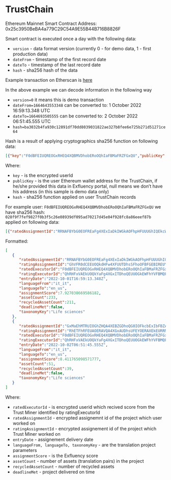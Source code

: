# TrustChain

Ethereum Mainnet Smart Contract Address: 0x25c3950BeBA4a779C29C54A9E55B44B716B8826F

Smart contract is executed once a day with the following data:
   - `version` - data format version (currently 0 - for demo data, 1 - first production data)
   - `dateFrom` - timestamp of the first record date
   - `dateTo` - timestamp of the last record date
   - `hash` - sha256 hash of the data

Example transaction on Etherscan is [here](https://etherscan.io/tx/0x224d0ff03ad96841d82bc42f2cf9497a6715c15098b8ca8275f2552359d238e8)


In the above example we can decode information in the following way
- `version=0` it means this is demo transaction
- `dateFrom=1664643553348` can be converted to: 1 October 2022 16:59:13.348 UTC
- `dateTo=1664693505555` can be converted to: 2 October 2022 06:51:45.555 UTC
- `hash=ba3032b4fa930c12891df70dd8039031822ae327b8fee6e725b271d51271ce64` 

Hash is a result of applying cryptographics sha256 function on following data:
```json
[{"key":"F0dBFEIUQREOGxRHEQ4XQBMVDhobERoOQhIaFBMaFRZFGxQU","publicKey":"0xceab0657d0197a3cad4a75ee4ed714908d00fd4b","hash":"028f9f7fef9827f0b3f5c26e08939df095ad70217d45e04f928fc8a86eeef87b"},{"key":"QhEbRUZCERcORhsaEA4XQRRGDkIVQREORUZBFkUUFRRGRRoV","publicKey":"0xc3ecb9dfb53d535d15bd1f6a3e39cc1a5e0dd7a5","hash":"056dae2f349d3aefc233927c8c630ba6b5c8b83f873bc137ac62615d93c5fc19"},{"key":"QhIbFEJFRRYORhpAFw4XRRAWDhtGFEEOGxBFEhoWF0cRGhVB","publicKey":"0x903eae5eb4fd5bdd4bbec49f747244462e8d1dae","hash":"474d6218a9042528ce9b9d99cd8e4a5fafed60552dfc4567e546b868b2412147"},{"key":"EEVAE0YRRhcOQkEWQA4XQhUaDkIaQkYOQEcRRUdFEEEVRkJF","publicKey":"0xf4b909147d269c1c28d3fc74aa1b8bf832c72799","hash":"99f7693feaf31437ea2837e66eef8fb0cca74fa8f46907ecaab56ae463e28306"},{"key":"GxYbQhcaExQOR0YVQg4XFhYRDkISFkAORxtFExVCRxdBRkYT","publicKey":"0x566a2dff5ca6df28572893672dc1525baff1d10e","hash":"32645da9fe7d5d628b5618a58de4dd4668c9dc708005780119df36ff6dc7ed79"}]
```
Where:
- `key` - is the encrypted userId
- `publicKey` - is the user Ethereum wallet address for the TrustChain, if he/she provided this data in Exfluency portal, null means we don’t have his address (in this sample is demo data only)
- `hash` - sha256 function applied on user TrustChain records

For example user: `F0dBFEIUQREOGxRHEQ4XQBMVDhobERoOQhIaFBMaFRZFGxQU` we have sha256 hash: `028f9f7fef9827f0b3f5c26e08939df095ad70217d45e04f928fc8a86eeef87b` applied on following data:

```json
[{"ratedAssignmentId":"RRNAFBYbG0EOFREaFg4XExIaDkIWGkAOFhpHFUUUGhIQEkcW","ratingAssignmentId":"GhVFR0dCEEUOQkdHFw4XFUUTDhsSFhoOFBFGEBIREUYbEBoS","ratedExecutorId":"F0dBFEIUQREOGxRHEQ4XQBMVDhobERoOQhIaFBMaFRZFGxQU","ratingExecutorId":"QhRHFxVAEkUOQkYaFg4XGxITDhoQEUUOGkEWFhYVFBMQFxNC","entryDate":"2022-10-01T16:59:13.348Z","languageFrom":"it_it","languageTo":"en_us","assignmentScore":7.927038669586182,"assetCount":233,"recycledAssetCount":211,"deadlineMet":false,"taxonomyKey":"Life sciences"},{"ratedAssignmentId":"GxMaEhMTRUIOGhZHQA4XEBZGDhoQG0IOFkcbExIbFBZAEBES","ratingAssignmentId":"RhETFhRFEUAOERAVQA4XGxAUDhsUFEYOERAXEkEURRMVQEcQ","ratedExecutorId":"F0dBFEIUQREOGxRHEQ4XQBMVDhobERoOQhIaFBMaFRZFGxQU","ratingExecutorId":"QhRHFxVAEkUOQkYaFg4XGxITDhoQEUUOGkEWFhYVFBMQFxNC","entryDate":"2022-10-02T06:51:45.555Z","languageFrom":"it_it","languageTo":"en_us","assignmentScore":8.411765098571777,"assetCount":51,"recycledAssetCount":39,"deadlineMet":false,"taxonomyKey":"Life sciences"}]
```

Formatted:
```json
[
   {
      "ratedAssignmentId":"RRNAFBYbG0EOFREaFg4XExIaDkIWGkAOFhpHFUUUGhIQEkcW",
      "ratingAssignmentId":"GhVFR0dCEEUOQkdHFw4XFUUTDhsSFhoOFBFGEBIREUYbEBoS",
      "ratedExecutorId":"F0dBFEIUQREOGxRHEQ4XQBMVDhobERoOQhIaFBMaFRZFGxQU",
      "ratingExecutorId":"QhRHFxVAEkUOQkYaFg4XGxITDhoQEUUOGkEWFhYVFBMQFxNC",
      "entryDate":"2022-10-01T16:59:13.348Z",
      "languageFrom":"it_it",
      "languageTo":"en_us",
      "assignmentScore":7.927038669586182,
      "assetCount":233,
      "recycledAssetCount":211,
      "deadlineMet":false,
      "taxonomyKey":"Life sciences"
   },
   {
      "ratedAssignmentId":"GxMaEhMTRUIOGhZHQA4XEBZGDhoQG0IOFkcbExIbFBZAEBES",
      "ratingAssignmentId":"RhETFhRFEUAOERAVQA4XGxAUDhsUFEYOERAXEkEURRMVQEcQ",
      "ratedExecutorId":"F0dBFEIUQREOGxRHEQ4XQBMVDhobERoOQhIaFBMaFRZFGxQU",
      "ratingExecutorId":"QhRHFxVAEkUOQkYaFg4XGxITDhoQEUUOGkEWFhYVFBMQFxNC",
      "entryDate":"2022-10-02T06:51:45.555Z",
      "languageFrom":"it_it",
      "languageTo":"en_us",
      "assignmentScore":8.411765098571777,
      "assetCount":51,
      "recycledAssetCount":39,
      "deadlineMet":false,
      "taxonomyKey":"Life sciences"
   }
]
```

Where:
- `ratedExecutorId` - is encrypted userid which recived score from the Trust Miner identified by ratingExecutorId
- `ratedAssignmentId` - encrypted assignemnt id of the project which user worked on
- `ratingAssignmentId` - encrypted assignement id of the project which Trust Miner worked on
- `entryDate` - assignement delivery date
- `languageFrom, languageTo, taxonomyKey` - are the translation project parameters
- `assignmentScore` - is the Exfluency score
- `assetCount` - number of assets (translation pairs) in the project
- `recycledAssetCount` - number of recycled assets
- `deadlineMet` - project delivered on time
